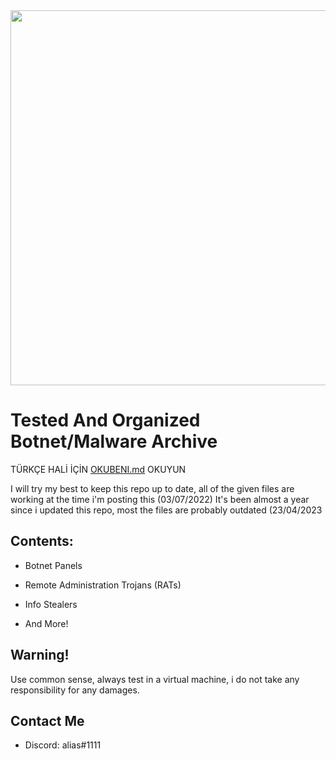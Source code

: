 <img src="banner.jpg" width="600">

# Tested And Organized Botnet/Malware Archive
TÜRKÇE HALİ İÇİN [OKUBENI.md](https://github.com/MaliFolder/WORKING-Botnet-RAT-Archive/blob/main/OKUBENI.md) OKUYUN

I will try my best to keep this repo up to date, all of the given files are working at the time i'm posting this (03/07/2022)
It's been almost a year since i updated this repo, most the files are probably outdated (23/04/2023


## Contents:


- Botnet Panels

- Remote Administration Trojans (RATs)

- Info Stealers

- And More!
## Warning!

Use common sense, always test in a virtual machine, i do not take any responsibility for any damages.
## Contact Me

- Discord: alias#1111

    
